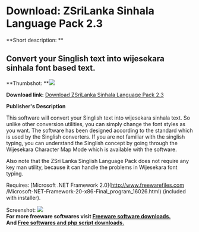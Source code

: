 # Download: ZSriLanka Sinhala Language Pack 2.3

**Short description: **

## Convert your Singlish text into wijesekara sinhala font based text.

  
**Thumbshot: **![](http://www.freewarefiles.com/screenshot/zsri_md.jpg)   
  
**Download link:** [Download ZSriLanka Sinhala Language Pack 2.3](http://freesoftwares.boysofts.com/ZSriLanka-Sinhala-Language-Pack_program_75582.html)  
  

**Publisher's Description**  
  

This software will convert your Singlish text into wijesekara sinhala text. So
unlike other conversion utilities, you can simply change the font styles as
you want. The software has been designed according to the standard which is
used by the Singlish converters. If you are not familiar with the singlish
typing, you can understand the Singlish concept by going through the
Wijesekara Character Map Mode which is available with the software.

Also note that the ZSri Lanka Singlish Language Pack does not require any key
man utility, because it can handle the problems in Wijesekara font typing.

Requires: [Microsoft .NET Framework 2.0](http://www.freewarefiles.com
/Microsoft-NET-Framework-20-x86-Final_program_16026.html) (included with
installer).

  
  
Screenshot: ![](http://www.freewarefiles.com/screenshot/zsri.jpg)  
**For more freeware softwares visit [Freeware software downloads.](http://freesoftwares.boysofts.com/)**   
**And [Free softwares and php script downloads.](http://www.boysofts.com/)**

